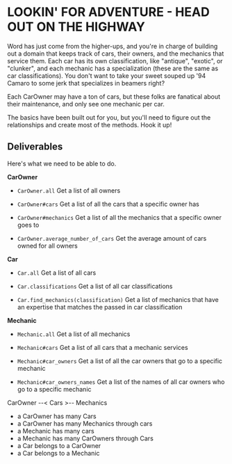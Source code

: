 # LOOKIN' FOR ADVENTURE - HEAD OUT ON THE HIGHWAY

Word has just come from the higher-ups, and you're in charge of building out a domain that keeps track of cars, their owners, and the mechanics that service them.  Each car has its own classification, like "antique", "exotic", or "clunker", and each mechanic has a specialization (these are the same as car classifications).  You don't want to take your sweet souped up '94 Camaro to some jerk that specializes in beamers right?

Each CarOwner may have a ton of cars, but these folks are fanatical about their maintenance, and only see one mechanic per car.

The basics have been built out for you, but you'll need to figure out the relationships and create most of the methods.  Hook it up!

## Deliverables

Here's what we need to be able to do.

**CarOwner**

  - `CarOwner.all` Get a list of all owners

  - `CarOwner#cars` Get a list of all the cars that a specific owner has

  - `CarOwner#mechanics` Get a list of all the mechanics that a specific owner goes to

  - `CarOwner.average_number_of_cars` Get the average amount of cars owned for all owners

**Car**

  - `Car.all` Get a list of all cars

  - `Car.classifications` Get a list of all car classifications

  - `Car.find_mechanics(classification)` Get a list of mechanics that have an expertise that matches the passed in car classification

**Mechanic**

  - `Mechanic.all` Get a list of all mechanics

  - `Mechanic#cars` Get a list of all cars that a mechanic services

  - `Mechanic#car_owners` Get a list of all the car owners that go to a specific mechanic

  - `Mechanic#car_owners_names` Get a list of the names of all car owners who go to a specific mechanic



  CarOwner --< Cars >-- Mechanics
  - a CarOwner has many Cars
  - a CarOwner has many Mechanics through cars
  - a Mechanic has many cars
  - a Mechanic has many CarOwners through Cars
  - a Car belongs to a CarOwner
  - a Car belongs to a Mechanic
